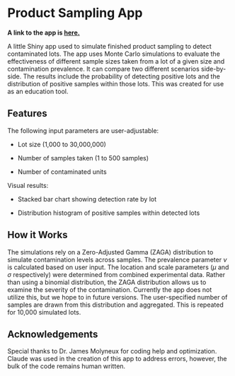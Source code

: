 # Product Sampling App

**A link to the app is [here.](https://ahrouj-andrea0domen.shinyapps.io/product_sampling_app/)**

A little Shiny app used to simulate finished product sampling to detect contaminated lots. The app uses Monte Carlo simulations to evaluate the effectiveness of different sample sizes taken from a lot of a given size and contamination prevalence. It can compare two different scenarios side-by-side. The results include the probability of detecting positive lots and the distribution of positive samples within those lots. This was created for use as an education tool.

## Features

The following input parameters are user-adjustable:

-   Lot size (1,000 to 30,000,000)

-   Number of samples taken (1 to 500 samples)

-   Number of contaminated units

Visual results:

-   Stacked bar chart showing detection rate by lot

-   Distribution histogram of positive samples within detected lots

## How it Works

The simulations rely on a Zero-Adjusted Gamma (ZAGA) distribution to simulate contamination levels across samples. The prevalence parameter $\nu$ is calculated based on user input. The location and scale parameters ($\mu$ and $\sigma$ respectively) were determined from combined experimental data. Rather than using a binomial distribution, the ZAGA distribution allows us to examine the severity of the contamination. Currently the app does not utilize this, but we hope to in future versions. The user-specified number of samples are drawn from this distribution and aggregated. This is repeated for 10,000 simulated lots.

## Acknowledgements

Special thanks to Dr. James Molyneux for coding help and optimization. Claude was used in the creation of this app to address errors, however, the bulk of the code remains human written.
